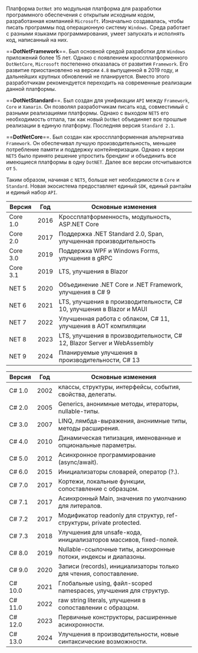 Платформа `DotNet` это модульная платформа для разработки программного обеспечения с открытым исходным кодом, разработанная компанией `Microsoft`. Изначально создавалась, чтобы писать программы под операционную систему `Windows`. Среда работает с разными языками программирования, умеет запускать и исполнять код, написанный на них.

==**DotNetFramework**==. Был основной средой разработки для `Windows` приложений более 15 лет. Однако с появлением кроссплатформенного `DotNetCore`, `Microsoft` постепенно отказалась от развития `Framework`. Его развитие приостановлено на версии `4.8` выпущенной в 2019 году, и дальнейших крупных обновлений не планируется. Вместо этого разработчикам рекомендуется переходить на современные реализации данной платформы.

==**DotNetStandard**==. Был создан для унификации `API` между `Framework`, `Core` и `Xamarin`. Он позволял разработчикам писать код, совместимый с разными реализациями платформы. Однако с выходом `NET5` его необходимость отпала, так как новый `DotNet` объединяет
все прошлые реализации в единую платформу. Последняя версия `Standard 2.1`.

==**DotNetCore**==. Был создан как кроссплатформенная альтернатива `Framework`. Он обеспечивал лучшую производительность, меньшее потребление памяти и поддержку контейнеризации. Однако к версии `NET5` было принято решение упростить брендинг и объединить все имеющиеся платформы в одну `DotNET`. Далее все версии отсчитываются от `5`.

Таким образом, начиная с `NET5`, больше нет необходимости в `Core` и `Standard`. 
Новая экосистема предоставляет единый `SDK`, единый рантайм и единый набор `API`.

| Версия   | Год  | Основные изменения                                                      |
| -------- | ---- | ----------------------------------------------------------------------- |
| Core 1.0 | 2016 | Кроссплатформенность, модульность, ASP.NET Core                         |
| Core 2.0 | 2017 | Поддержка .NET Standard 2.0, Span<T>, улучшенная производительность     |
| Core 3.0 | 2019 | Поддержка WPF и Windows Forms, улучшения в gRPC                         |
| Core 3.1 | 2019 | LTS, улучшения в Blazor                                                 |
| NET 5    | 2020 | Объединение .NET Core и .NET Framework, улучшения в C# 9                |
| NET 6    | 2021 | LTS, улучшения в производительности, C# 10, улучшения в Blazor и MAUI   |
| NET 7    | 2022 | Улучшенная работа с облаком, C# 11, улучшения в AOT компиляции          |
| NET 8    | 2023 | LTS, улучшения в производительности, C# 12, Blazor Server и WebAssembly |
| NET 9    | 2024 | Планируемые улучшения в производительности, C# 13                       |

| Версия  | Год  | Основные изменения                                                   |
| ------- | ---- | -------------------------------------------------------------------- |
| C# 1.0  | 2002 | классы, структуры, интерфейсы, события, свойства, делегаты.          |
| C# 2.0  | 2005 | Generics, анонимные методы, итераторы, nullable-типы.                |
| C# 3.0  | 2007 | LINQ, лямбда-выражения, анонимные типы, методы расширения.           |
| C# 4.0  | 2010 | Динамическая типизация, именованные и опциональные параметры.        |
| C# 5.0  | 2012 | Асинхронное программирование (async/await).                          |
| C# 6.0  | 2015 | Инициализаторы словарей, оператор (?.).                              |
| C# 7.0  | 2017 | Кортежи, локальные функции, сопоставление с образцом.                |
| C# 7.1  | 2017 | Асинхронный Main, значения по умолчанию для литералов.               |
| C# 7.2  | 2017 | Модификатор readonly для структур, ref-структуры, private protected. |
| C# 7.3  | 2018 | Улучшения для unsafe-кода, инициализаторов массивов, fixed-полей.    |
| C# 8.0  | 2019 | Nullable-ссылочные типы, асинхронные потоки, индексы и диапазоны.    |
| C# 9.0  | 2020 | Записи (records), инициализаторы только для чтения, сопоставление.   |
| C# 10.0 | 2021 | Глобальные using, файл-scoped namespaces, улучшения для структур.    |
| C# 11.0 | 2022 | raw string literals, улучшения в сопоставлении с образцом.           |
| C# 12.0 | 2023 | Первичные конструкторы, расширенные асинхронности.                   |
| C# 13.0 | 2024 | Улучшения в производительности, новые синтаксические возможности.    |
